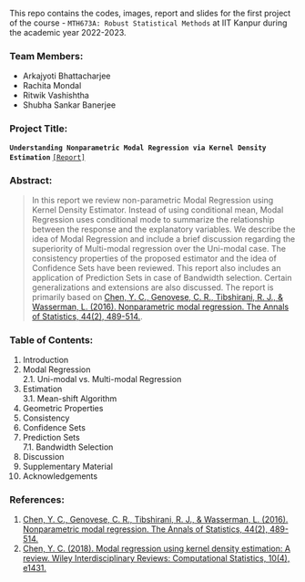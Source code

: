 This repo contains the codes, images, report and slides for the first project of the course - `MTH673A: Robust Statistical Methods` at IIT Kanpur during the academic year 2022-2023.

### Team Members:

  - Arkajyoti Bhattacharjee
  - Rachita Mondal
  - Ritwik Vashishtha
  - Shubha Sankar Banerjee

### Project Title:

**`Understanding Nonparametric Modal Regression via Kernel Density Estimation`** [`[Report]`](https://github.com/ArkaB-DS/NPmodalReg/blob/main/Group7%20Report.pdf)

### Abstract:

> In this report we review non-parametric Modal Regression using Kernel Density Estimator. Instead of using conditional mean, Modal Regression uses conditional mode to summarize the relationship between the response and the explanatory variables. We describe the idea of Modal Regression and include a brief discussion regarding the superiority of Multi-modal regression over the Uni-modal case. The consistency properties of the proposed estimator and the idea of Confidence Sets have been reviewed. This report also includes an application of Prediction Sets in case of Bandwidth selection. Certain generalizations and extensions are also discussed. The report is primarily based on [Chen, Y. C., Genovese, C. R., Tibshirani, R. J., & Wasserman, L. (2016). Nonparametric modal regression. The Annals of Statistics, 44(2), 489-514.](https://projecteuclid.org/journals/annals-of-statistics/volume-44/issue-2/Nonparametric-modal-regression/10.1214/15-AOS1373.pdf).

### Table of Contents:
  
  1. Introduction 
  2. Modal Regression </br>
      2.1. Uni-modal vs. Multi-modal Regression 
  3. Estimation </br>
      3.1. Mean-shift Algorithm
  4. Geometric Properties 
  5. Consistency 
  6. Confidence Sets 
  7. Prediction Sets </br>
    7.1. Bandwidth Selection
  8. Discussion 
  9. Supplementary Material 
  10. Acknowledgements 

### References:

  1. [Chen, Y. C., Genovese, C. R., Tibshirani, R. J., & Wasserman, L. (2016). Nonparametric modal regression. The Annals of Statistics, 44(2), 489-514.](https://projecteuclid.org/journals/annals-of-statistics/volume-44/issue-2/Nonparametric-modal-regression/10.1214/15-AOS1373.pdf)
  2. [Chen, Y. C. (2018). Modal regression using kernel density estimation: A review. Wiley Interdisciplinary Reviews: Computational Statistics, 10(4), e1431.](https://arxiv.org/pdf/1710.07004)
